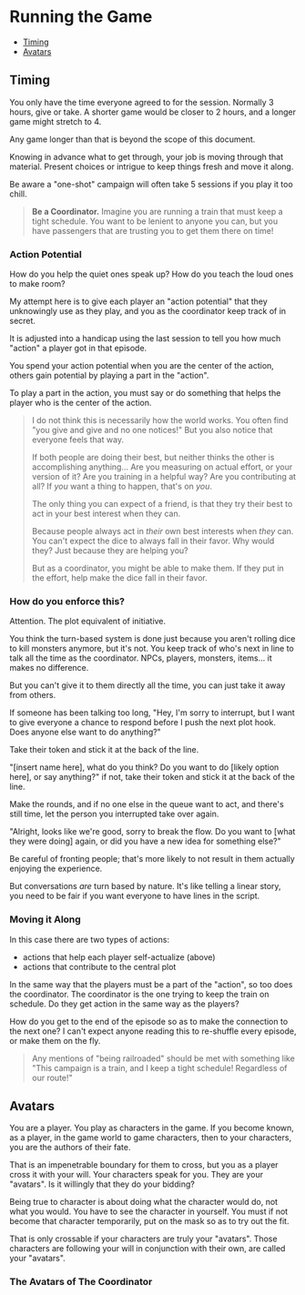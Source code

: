 # Running the Game

- [Timing](#timing)
- [Avatars](#avatars)

## Timing

You only have the time everyone agreed to for the session. Normally 3 hours, give or take. A shorter game would be closer to 2 hours, and a longer game might stretch to 4.

Any game longer than that is beyond the scope of this document.

Knowing in advance what to get through, your job is moving through that material. Present choices or intrigue to keep things fresh and move it along.

Be aware a "one-shot" campaign will often take 5 sessions if you play it too chill.

>**Be a Coordinator.**
>Imagine you are running a train that must keep a tight schedule. You want to be lenient to anyone you can, but you have passengers that are trusting you to get them there on time!

### Action Potential

How do you help the quiet ones speak up? How do you teach the loud ones to make room?

My attempt here is to give each player an "action potential" that they unknowingly use as they play, and you as the coordinator keep track of in secret.

It is adjusted into a handicap using the last session to tell you how much "action" a player got in that episode.

You spend your action potential when you are the center of the action, others gain potential by playing a part in the "action".

To play a part in the action, you must say or do something that helps the player who is the center of the action.

>I do not think this is necessarily how the world works. You often find "you give and give and no one notices!"
>But you also notice that everyone feels that way.
>
>If both people are doing their best, but neither thinks the other is accomplishing anything...
>Are you measuring on actual effort, or your version of it? Are you training in a helpful way? Are you contributing at all? If *you* want a thing to happen, that's on *you*.
>
>The only thing you can expect of a friend, is that they try their best to act in your best interest when they can.
>
> Because people always act in *their* own best interests when *they* can. You can't expect the dice to always fall in their favor. Why would they? Just because they are helping you?
>
>But as a coordinator, you might be able to make them. If they put in the effort, help make the dice fall in their favor.

### How do you enforce this?

Attention. The plot equivalent of initiative.

You think the turn-based system is done just because you aren't rolling dice to kill monsters anymore, but it's not. You keep track of who's next in line to talk all the time as the coordinator. NPCs, players, monsters, items... it makes no difference.

But you can't give it to them directly all the time, you can just take it away from others.

If someone has been talking too long, "Hey, I'm sorry to interrupt, but I want to give everyone a chance to respond before I push the next plot hook. Does anyone else want to do anything?"

Take their token and stick it at the back of the line.

"[insert name here], what do you think? Do you want to do [likely option here], or say anything?" if not, take their token and stick it at the back of the line.

Make the rounds, and if no one else in the queue want to act, and there's still time, let the person you interrupted take over again.

"Alright, looks like we're good, sorry to break the flow. Do you want to [what they were doing] again, or did you have a new idea for something else?"

Be careful of fronting people; that's more likely to not result in them actually enjoying the experience.

But conversations *are* turn based by nature. It's like telling a linear story, you need to be fair if you want everyone to have lines in the script.

### Moving it Along

In this case there are two types of actions:
- actions that help each player self-actualize (above)
- actions that contribute to the central plot

In the same way that the players must be a part of the "action", so too does the coordinator. The coordinator is the one trying to keep the train on schedule. Do they get action in the same way as the players?

How do you get to the end of the episode so as to make the connection to the next one? I can't expect anyone reading this to re-shuffle every episode, or make them on the fly.

>Any mentions of "being railroaded" should be met with something like "This campaign is a train, and I keep a tight schedule! Regardless of our route!"

## Avatars

You are a player. You play as characters in the game. If you become known, as a player, in the game world to game characters, then to your characters, you are the authors of their fate.

That is an impenetrable boundary for them to cross, but you as a player cross it with your will. Your characters speak for you. They are your "avatars". Is it willingly that they do your bidding?

Being true to character is about doing what the character would do, not what you would. You have to see the character in yourself. You must if not become that character temporarily, put on the mask so as to try out the fit.

That is only crossable if your characters are truly your "avatars". Those characters are following your will in conjunction with their own, are called your "avatars".

### The Avatars of The Coordinator


